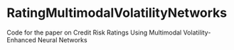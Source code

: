 # RatingMultimodalVolatilityNetworks
Code for the paper on Credit Risk Ratings Using Multimodal Volatility-Enhanced Neural Networks
